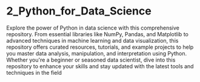 # 2_Python_for_Data_Science
Explore the power of Python in data science with this comprehensive repository. From essential libraries like NumPy, Pandas, and Matplotlib to advanced techniques in machine learning and data visualization, this repository offers curated resources, tutorials, and example projects to help you master data analysis, manipulation, and interpretation using Python. Whether you're a beginner or seasoned data scientist, dive into this repository to enhance your skills and stay updated with the latest tools and techniques in the field